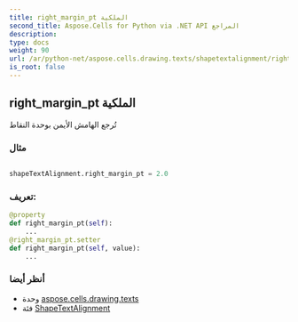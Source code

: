 ```yaml
---
title: right_margin_pt الملكية
second_title: Aspose.Cells for Python via .NET API المراجع
description:
type: docs
weight: 90
url: /ar/python-net/aspose.cells.drawing.texts/shapetextalignment/right_margin_pt/
is_root: false
---
```

##  right_margin_pt الملكية

تُرجع الهامش الأيمن بوحدة النقاط

###  مثال

```python

shapeTextAlignment.right_margin_pt = 2.0

```
###  تعريف:
```python
@property
def right_margin_pt(self):
    ...
@right_margin_pt.setter
def right_margin_pt(self, value):
    ...
```

###  أنظر أيضا
* وحدة [aspose.cells.drawing.texts](../../)
* فئة [ShapeTextAlignment](/cells/ar/python-net/aspose.cells.drawing.texts/shapetextalignment)
